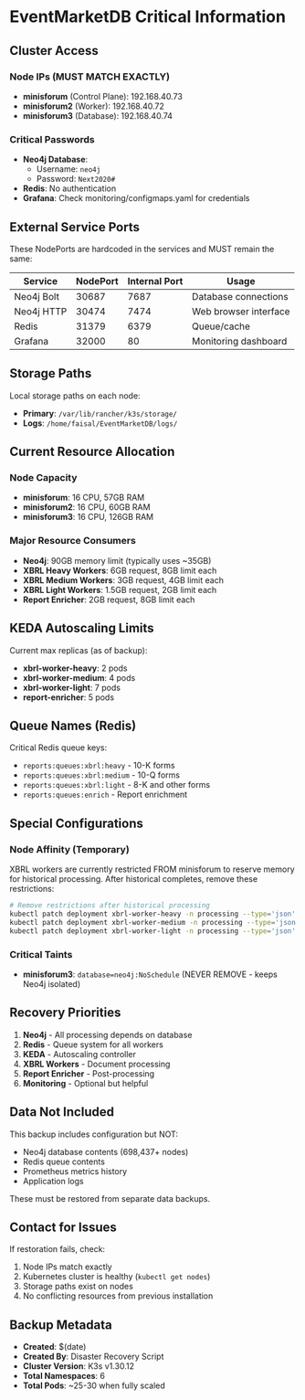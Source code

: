 # EventMarketDB Critical Information

## Cluster Access

### Node IPs (MUST MATCH EXACTLY)
- **minisforum** (Control Plane): 192.168.40.73
- **minisforum2** (Worker): 192.168.40.72  
- **minisforum3** (Database): 192.168.40.74

### Critical Passwords
- **Neo4j Database**: 
  - Username: `neo4j`
  - Password: `Next2020#`
- **Redis**: No authentication
- **Grafana**: Check monitoring/configmaps.yaml for credentials

## External Service Ports

These NodePorts are hardcoded in the services and MUST remain the same:

| Service | NodePort | Internal Port | Usage |
|---------|----------|---------------|--------|
| Neo4j Bolt | 30687 | 7687 | Database connections |
| Neo4j HTTP | 30474 | 7474 | Web browser interface |
| Redis | 31379 | 6379 | Queue/cache |
| Grafana | 32000 | 80 | Monitoring dashboard |

## Storage Paths

Local storage paths on each node:
- **Primary**: `/var/lib/rancher/k3s/storage/`
- **Logs**: `/home/faisal/EventMarketDB/logs/`

## Current Resource Allocation

### Node Capacity
- **minisforum**: 16 CPU, 57GB RAM
- **minisforum2**: 16 CPU, 60GB RAM  
- **minisforum3**: 16 CPU, 126GB RAM

### Major Resource Consumers
- **Neo4j**: 90GB memory limit (typically uses ~35GB)
- **XBRL Heavy Workers**: 6GB request, 8GB limit each
- **XBRL Medium Workers**: 3GB request, 4GB limit each
- **XBRL Light Workers**: 1.5GB request, 2GB limit each
- **Report Enricher**: 2GB request, 8GB limit each

## KEDA Autoscaling Limits

Current max replicas (as of backup):
- **xbrl-worker-heavy**: 2 pods
- **xbrl-worker-medium**: 4 pods
- **xbrl-worker-light**: 7 pods
- **report-enricher**: 5 pods

## Queue Names (Redis)

Critical Redis queue keys:
- `reports:queues:xbrl:heavy` - 10-K forms
- `reports:queues:xbrl:medium` - 10-Q forms
- `reports:queues:xbrl:light` - 8-K and other forms
- `reports:queues:enrich` - Report enrichment

## Special Configurations

### Node Affinity (Temporary)
XBRL workers are currently restricted FROM minisforum to reserve memory for historical processing. After historical completes, remove these restrictions:

```bash
# Remove restrictions after historical processing
kubectl patch deployment xbrl-worker-heavy -n processing --type='json' -p='[{"op": "remove", "path": "/spec/template/spec/affinity"}]'
kubectl patch deployment xbrl-worker-medium -n processing --type='json' -p='[{"op": "remove", "path": "/spec/template/spec/affinity"}]'
kubectl patch deployment xbrl-worker-light -n processing --type='json' -p='[{"op": "remove", "path": "/spec/template/spec/affinity"}]'
```

### Critical Taints
- **minisforum3**: `database=neo4j:NoSchedule` (NEVER REMOVE - keeps Neo4j isolated)

## Recovery Priorities

1. **Neo4j** - All processing depends on database
2. **Redis** - Queue system for all workers
3. **KEDA** - Autoscaling controller
4. **XBRL Workers** - Document processing
5. **Report Enricher** - Post-processing
6. **Monitoring** - Optional but helpful

## Data Not Included

This backup includes configuration but NOT:
- Neo4j database contents (698,437+ nodes)
- Redis queue contents
- Prometheus metrics history
- Application logs

These must be restored from separate data backups.

## Contact for Issues

If restoration fails, check:
1. Node IPs match exactly
2. Kubernetes cluster is healthy (`kubectl get nodes`)
3. Storage paths exist on nodes
4. No conflicting resources from previous installation

## Backup Metadata

- **Created**: $(date)
- **Created By**: Disaster Recovery Script
- **Cluster Version**: K3s v1.30.12
- **Total Namespaces**: 6
- **Total Pods**: ~25-30 when fully scaled